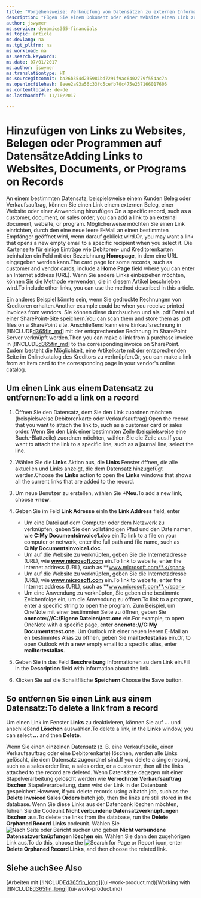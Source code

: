 ```yaml
---
title: "Vorgehensweise: Verknüpfung von Datensätzen zu externen Informationen oder Programmen | Microsoft Docs"
description: "Fügen Sie einem Dokument oder einer Website einen Link zu einem bestimmten Datensatz hinzu, beispielsweise zu einer Kundenkarte oder einem Dokument."
author: jswymer
ms.service: dynamics365-financials
ms.topic: article
ms.devlang: na
ms.tgt_pltfrm: na
ms.workload: na
ms.search.keywords: 
ms.date: 07/01/2017
ms.author: jswymer
ms.translationtype: HT
ms.sourcegitcommit: ba26b354d235981bd7291f9ac6402779f554ac7a
ms.openlocfilehash: 8eee2a93a56c33fd5cefb70c475e237166017606
ms.contentlocale: de-de
ms.lasthandoff: 11/10/2017

---
```

# <a name="adding-links-to-websites-documents-or-programs-on-records"></a><span data-ttu-id="aba77-103">Hinzufügen von Links zu Websites, Belegen oder Programmen auf Datensätze</span><span class="sxs-lookup"><span data-stu-id="aba77-103">Adding Links to Websites, Documents, or Programs on Records</span></span>
<span data-ttu-id="aba77-104">An einem bestimmten Datensatz, beispielsweise einem Kunden Beleg oder Verkaufsauftrag, können Sie einen Link einem externen Beleg, einer Website oder einer Anwendung hinzufügen.</span><span class="sxs-lookup"><span data-stu-id="aba77-104">On a specific record, such as a customer, document, or sales order, you can add a link to an external document, website, or program.</span></span> <span data-ttu-id="aba77-105">Möglicherweise möchten Sie einen Link einrichten, durch den eine neue leere E-Mail an einen bestimmten Empfänger geöffnet wird, wenn darauf geklickt wird.</span><span class="sxs-lookup"><span data-stu-id="aba77-105">Or, you may want a link that opens a new empty email to a specific recipient when you select it.</span></span> <span data-ttu-id="aba77-106">Die Kartenseite für einige Einträge wie Debitoren- und Kreditorenkarten beinhalten ein Feld mit der Bezeichnung **Homepage**, in dem eine URL eingegeben werden kann.</span><span class="sxs-lookup"><span data-stu-id="aba77-106">The card page for some records, such as customer and vendor cards, include a **Home Page** field where you can enter an Internet address (URL).</span></span> <span data-ttu-id="aba77-107">Wenn Sie andere Links einbeziehen möchten, können Sie die Methode verwenden, die in diesem Artikel beschrieben wird.</span><span class="sxs-lookup"><span data-stu-id="aba77-107">To include other links, you can use the method described in this article.</span></span>

<span data-ttu-id="aba77-108">Ein anderes Beispiel könnte sein, wenn Sie gedruckte Rechnungen von Kreditoren erhalten.</span><span class="sxs-lookup"><span data-stu-id="aba77-108">Another example could be when you receive printed invoices from vendors.</span></span> <span data-ttu-id="aba77-109">Sie können diese durchsuchen und als .pdf Datei auf einer SharePoint-Site speichern.</span><span class="sxs-lookup"><span data-stu-id="aba77-109">You can scan them and store them as .pdf files on a SharePoint site.</span></span> <span data-ttu-id="aba77-110">Anschließend kann eine Einkaufsrechnung in [!INCLUDE[d365fin_md](includes/d365fin_md.md)] mit der entsprechenden Rechnung im SharePoint Server verknüpft werden.</span><span class="sxs-lookup"><span data-stu-id="aba77-110">Then you can make a link from a purchase invoice in [!INCLUDE[d365fin_md](includes/d365fin_md.md)] to the corresponding invoice on  SharePoint.</span></span> <span data-ttu-id="aba77-111">Zudem besteht die Möglichkeit, eine Artikelkarte mit der entsprechenden Seite im Onlinekatalog des Kreditors zu verknüpfen.</span><span class="sxs-lookup"><span data-stu-id="aba77-111">Or, you can make a link from an item card to the corresponding page in your vendor's online catalog.</span></span>

## <a name="to-add-a-link-on-a-record"></a><span data-ttu-id="aba77-112">Um einen Link aus einem Datensatz zu entfernen:</span><span class="sxs-lookup"><span data-stu-id="aba77-112">To add a link on a record</span></span>   

1.  <span data-ttu-id="aba77-113">Öffnen Sie den Datensatz, dem Sie den Link zuordnen möchten (beispielsweise Debitorenkarte oder Verkaufsauftrag).</span><span class="sxs-lookup"><span data-stu-id="aba77-113">Open the record that you want to attach the link to, such as a customer card or sales order.</span></span> <span data-ttu-id="aba77-114">Wenn Sie den Link einer bestimmten Zeile (beispielsweise eine Buch.-Blattzeile) zuordnen möchten, wählen Sie die Zeile aus.</span><span class="sxs-lookup"><span data-stu-id="aba77-114">If you want to attach the link to a specific line, such as a journal line, select the line.</span></span>  

2.  <span data-ttu-id="aba77-115">Wählen Sie die **Links** Aktion aus, die **Links** Fenster öffnen, die alle aktuellen und Links anzeigt, die dem Datensatz hinzugefügt werden.</span><span class="sxs-lookup"><span data-stu-id="aba77-115">Choose the **Links** action to open the **Links** windows that shows all the current links that are added to the record.</span></span>

3. <span data-ttu-id="aba77-116">Um neue Benutzer zu erstellen, wählen Sie **+Neu**.</span><span class="sxs-lookup"><span data-stu-id="aba77-116">To add a new link, choose **+new**.</span></span>

4.  <span data-ttu-id="aba77-117">Geben Sie im Feld **Link Adresse** ein</span><span class="sxs-lookup"><span data-stu-id="aba77-117">In the **Link Address** field, enter</span></span>

    -   <span data-ttu-id="aba77-118">Um eine Datei auf dem Computer oder dem Netzwerk zu verknüpfen, geben Sie den vollständigen Pfad und den Dateinamen, wie **C:My Documentsinvoice1.doc** ein.</span><span class="sxs-lookup"><span data-stu-id="aba77-118">To link to a file on your computer or network, enter the full path and file name, such as  **C:My Documentsinvoice1.doc**.</span></span>
    -   <span data-ttu-id="aba77-119">Um auf die Website zu verknüpfen, geben Sie die Internetadresse (URL), wie **www.microsoft.com** ein.</span><span class="sxs-lookup"><span data-stu-id="aba77-119">To link to website, enter the Internet address (URL), such as **www.microsoft.com**.</span></span>
    -   <span data-ttu-id="aba77-120">Um auf die Website zu verknüpfen, geben Sie die Internetadresse (URL), wie **www.microsoft.com** ein.</span><span class="sxs-lookup"><span data-stu-id="aba77-120">To link to website, enter the Internet address (URL), such as **www.microsoft.com**.</span></span>
    -   <span data-ttu-id="aba77-121">Um eine Anwendung zu verknüpfen, Sie geben eine bestimmte Zeichenfolge ein, um die Anwendung zu öffnen.</span><span class="sxs-lookup"><span data-stu-id="aba77-121">To link to a program, enter a specific string to open the program.</span></span> <span data-ttu-id="aba77-122">Zum Beispiel, um OneNote mit einer bestimmten Seite zu öffnen, geben Sie **onenote:///C:\Eigene Dateien\test.one** ein.</span><span class="sxs-lookup"><span data-stu-id="aba77-122">For example, to open OneNote with a specific page, enter **onenote:///C:My Documentstest.one**.</span></span> <span data-ttu-id="aba77-123">Um Outlook mit einer neuen leeren E-Mail an en bestimmtes Alias zu öffnen, geben Sie **mailto:testalias** ein.</span><span class="sxs-lookup"><span data-stu-id="aba77-123">Or, to open Outlook with a new empty email to a specific alias, enter **mailto:testalias**.</span></span>  

5.  <span data-ttu-id="aba77-124">Geben Sie in das Feld **Beschreibung** Informationen zu dem Link ein.</span><span class="sxs-lookup"><span data-stu-id="aba77-124">Fill in the **Description** field with information about the link.</span></span>  

6.  <span data-ttu-id="aba77-125">Klicken Sie auf die Schaltfläche **Speichern**.</span><span class="sxs-lookup"><span data-stu-id="aba77-125">Choose the **Save** button.</span></span>  

## <a name="to-delete-a-link-from-a-record"></a><span data-ttu-id="aba77-126">So entfernen Sie einen Link aus einem Datensatz:</span><span class="sxs-lookup"><span data-stu-id="aba77-126">To delete a link from a record</span></span>  

<span data-ttu-id="aba77-127">Um einen Link im Fenster **Links** zu deaktivieren, können Sie auf **…** und anschließend **Löschen** auswählen.</span><span class="sxs-lookup"><span data-stu-id="aba77-127">To delete a link, in the **Links** window, you can select **...** and then **Delete**.</span></span>

<span data-ttu-id="aba77-128">Wenn Sie einen einzelnen Datensatz (z. B. eine Verkaufszeile, einen Verkaufsauftrag oder eine Debitorenkarte) löschen, werden alle Links gelöscht, die dem Datensatz zugeordnet sind.</span><span class="sxs-lookup"><span data-stu-id="aba77-128">If you delete a single record, such as a sales order line, a sales order, or a customer, then all the links attached to the record are deleted.</span></span> <span data-ttu-id="aba77-129">Wenn Datensätze dagegen mit einer Stapelverarbeitung gelöscht werden wie **Verrechnter Verkaufsauftrag löschen** Stapelverarbeitung, dann wird der Link in der Datenbank gespeichert.</span><span class="sxs-lookup"><span data-stu-id="aba77-129">However, if you delete records using a batch job, such as the **Delete Invoiced Sales Orders** batch job, then the links are still stored in the database.</span></span> <span data-ttu-id="aba77-130">Wenn Sie diese Links aus der Datenbank löschen möchten, führen Sie die Codeunit **Nicht verbundene Datensatzverknüpfungen löschen** aus.</span><span class="sxs-lookup"><span data-stu-id="aba77-130">To delete the links from the database, run the **Delete Orphaned Record Links** codeunit.</span></span> <span data-ttu-id="aba77-131">Wählen Sie ![Nach Seite oder Bericht suchen](media/ui-search/search_small.png "Symbol nach Seite oder Bericht suchen") und geben **Nicht verbundene Datensatzverknüpfungen löschen** ein. Wählen Sie dann den zugehörigen Link aus.</span><span class="sxs-lookup"><span data-stu-id="aba77-131">To do this, choose the ![Search for Page or Report](media/ui-search/search_small.png "Search for Page or Report icon") icon, enter **Delete Orphaned Record Links**, and then choose the related link.</span></span>   

<!-- ### To run delete orphaned record links  

1.  Choose the ![Search for Page or Report](media/ui-search/search_small.png "Search for Page or Report icon") icon, enter **Data Deletion**, and then choose the related link.  

2.  On the **Data Deletion** page, choose **Tasks**, and then choose **Delete Orphaned Record Links**.  -->

## <a name="see-also"></a><span data-ttu-id="aba77-132">Siehe auch</span><span class="sxs-lookup"><span data-stu-id="aba77-132">See Also</span></span>  
<span data-ttu-id="aba77-133">[Arbeiten mit [!INCLUDE[d365fin_long](includes/d365fin_long_md.md)]](ui-work-product.md)</span><span class="sxs-lookup"><span data-stu-id="aba77-133">[Working with [!INCLUDE[d365fin_long](includes/d365fin_long_md.md)]](ui-work-product.md)</span></span>  

